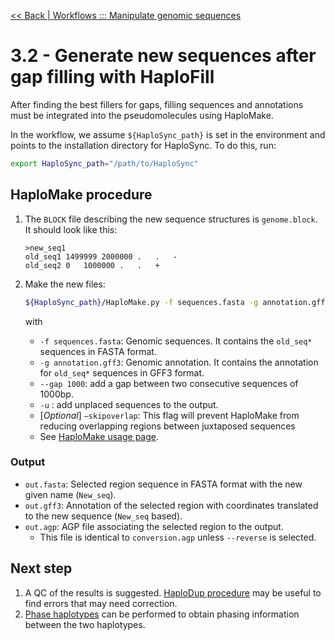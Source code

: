 [<< Back | Workflows ::: Manipulate genomic sequences](edit_sequences.md)

# 3.2 - Generate new sequences after gap filling with HaploFill

After finding the best fillers for gaps, filling sequences and annotations must be integrated into the pseudomolecules using HaploMake.

In the workflow, we assume `${HaploSync_path}` is set in the environment and points to the installation directory for HaploSync. To do this, run:

```bash
export HaploSync_path="/path/to/HaploSync"
```

## HaploMake procedure

1. The `BLOCK` file describing the new sequence structures is `genome.block`. It should look like this:

   ```
   >new_seq1
   old_seq1	1499999	2000000	.	.	-
   old_seq2	0	1000000	.	.	+
   ```

2. Make the new files:

   ```bash
   ${HaploSync_path}/HaploMake.py -f sequences.fasta -g annotation.gff3 -s genome.block --gap 1000 --format BLOCK
   ```

   with

   * `-f sequences.fasta`: Genomic sequences. It contains the `old_seq*` sequences in FASTA format.
   * `-g annotation.gff3`: Genomic annotation. It contains the annotation for `old_seq*` sequences in GFF3 format.
   * `--gap 1000`: add a gap between two consecutive sequences of 1000bp.
   * `-u` : add unplaced sequences to the output.
   * [*Optional*] `—skipoverlap`: This flag will prevent HaploMake from reducing overlapping regions between juxtaposed sequences
   * See [HaploMake usage page](../Usage/HaploMake_usage.md).

### Output

* `out.fasta`: Selected region sequence in FASTA format with the new given name (`New_seq`).
* `out.gff3`: Annotation of the selected region with coordinates translated to the new sequence (`New_seq` based).
* `out.agp`: AGP file associating the selected region to the output.
  * This file is identical to `conversion.agp` unless `--reverse` is selected.

## Next step

1. A QC of the results is suggested. [HaploDup procedure](pseudomolecule_QC.md) may be useful to find errors that may need correction.
2. [Phase haplotypes](map_and_phase.md) can be performed to obtain phasing information between the two haplotypes.
